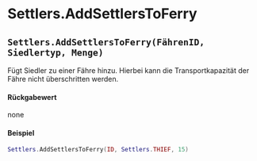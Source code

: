 # Settlers.AddSettlersToFerry

## `Settlers.AddSettlersToFerry(FährenID, Siedlertyp, Menge)`

Fügt Siedler zu einer Fähre hinzu. Hierbei kann die Transportkapazität der Fähre nicht überschritten werden.

#### Rückgabewert

none

#### Beispiel

```lua
Settlers.AddSettlersToFerry(ID, Settlers.THIEF, 15)
```
